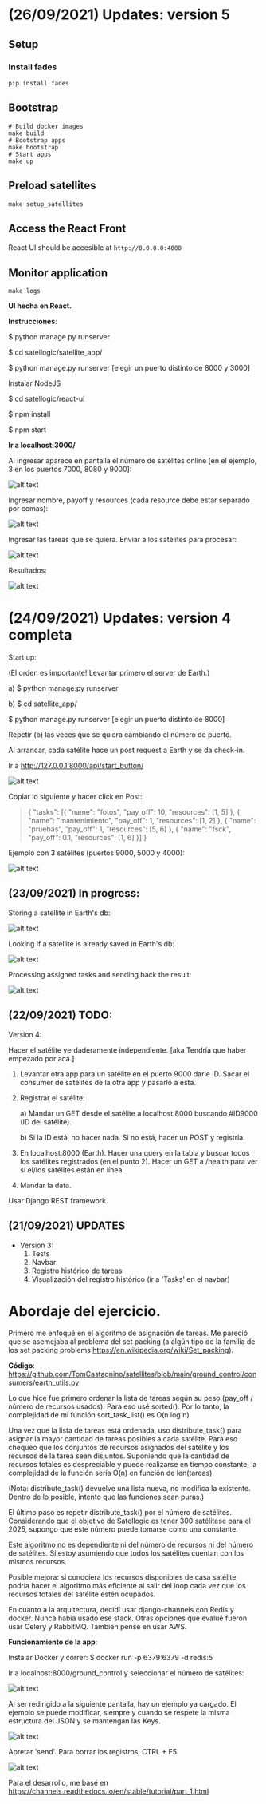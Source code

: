 # (26/09/2021) Updates: version 5

## Setup

### Install fades

```
pip install fades
```

## Bootstrap

```
# Build docker images
make build
# Bootstrap apps
make bootstrap
# Start apps
make up
```

## Preload satellites
```
make setup_satellites
```

## Access the React Front

React UI should be accesible at `http://0.0.0.0:4000`

## Monitor application

```
make logs
```

**UI hecha en React.**

**Instrucciones**:


$ python manage.py runserver

$ cd satellogic/satellite_app/

$ python manage.py runserver [elegir un puerto distinto de 8000 y 3000]


Instalar NodeJS


$ cd satellogic/react-ui

$ npm install

$ npm start


**Ir a localhost:3000/**


Al ingresar aparece en pantalla el número de satélites online [en el ejemplo, 3 en los puertos 7000, 8080 y 9000]:

![alt text](.images/1react.png)

Ingresar nombre, payoff y resources (cada resource debe estar separado por comas):

![alt text](.images/2react.png)

Ingresar las tareas que se quiera.
Enviar a los satélites para procesar:

![alt text](.images/3react.png)

Resultados:

![alt text](.images/4react.png)

# (24/09/2021) Updates: version 4 completa

Start up:

(El orden es importante! Levantar primero el server de Earth.)

a) $ python manage.py runserver

b) $ cd satellite_app/

$ python manage.py runserver [elegir un puerto distinto de 8000]

Repetir (b) las veces que se quiera cambiando el número de puerto.

Al arrancar, cada satélite hace un post request a Earth y se da check-in.

Ir a http://127.0.0.1:8000/api/start_button/

![alt text](.images/1version_4.png)

Copiar lo siguiente y hacer click en Post:

> {
    "tasks": [{
        "name": "fotos",
        "pay_off": 10,
        "resources": [1, 5]
        },
        {
        "name": "mantenimiento",
        "pay_off": 1,
        "resources": [1, 2]
        },
        {
        "name": "pruebas",
        "pay_off": 1,
        "resources": [5, 6]
        },
        {
        "name": "fsck",
        "pay_off": 0.1,
        "resources": [1, 6]
        }]
}



Ejemplo con 3 satélites (puertos 9000, 5000 y 4000):

![alt text](.images/2version_4.png)


## (23/09/2021) In progress:

Storing a satellite in Earth's db:

![alt text](.images/saving_stl.png)

Looking if a satellite is already saved in Earth's db:

![alt text](.images/searching_stl.png)

Processing assigned tasks and sending back the result:

![alt text](.images/response_from_stl.png)


## (22/09/2021) TODO:

Version 4:

Hacer el satélite verdaderamente independiente. [aka Tendría que haber empezado por acá.]

1. Levantar otra app para un satélite en el puerto 9000 darle ID. Sacar el consumer de satélites de la otra app y pasarlo a esta.
2. Registrar el satélite:

	a) Mandar un GET desde el satélite a localhost:8000 buscando #ID9000 (ID del satélite).

	b) Si la ID está, no hacer nada. Si no está, hacer un POST y registrla.

3. En localhost:8000 (Earth). Hacer una query en la tabla y buscar todos los satélites registrados (en el punto 2). Hacer un GET a /health para ver si el/los satélites están en línea.
4. Mandar la data.

Usar Django REST framework.

## (21/09/2021) UPDATES

* Version 3: 
    1. Tests
    2. Navbar
    3. Registro histórico de tareas
    4. Visualización del registro histórico (ir a 'Tasks' en el navbar)



# Abordaje del ejercicio.

Primero me enfoqué en el algoritmo de asignación de tareas. Me pareció que se asemejaba al problema del set packing (a algún tipo de la familia de los set packing problems https://en.wikipedia.org/wiki/Set_packing).

**Código**: https://github.com/TomCastagnino/satellites/blob/main/ground_control/consumers/earth_utils.py

Lo que hice fue primero ordenar la lista de tareas según su peso (pay_off / número de  recursos usados). Para eso usé sorted(). Por lo tanto, la complejidad de mi función sort_task_list() es O(n log n).

Una vez que la lista de tareas está ordenada, uso distribute_task() para asignar la mayor cantidad de tareas posibles a cada satélite. Para eso chequeo que los conjuntos de recursos asignados del satélite y los recursos de la tarea sean disjuntos. Suponiendo que la cantidad de recursos totales es despreciable y puede realizarse en tiempo constante, la complejidad de la función sería O(n) en función de len(tareas).

(Nota: distribute_task() devuelve una lista nueva, no modifica la existente. Dentro de lo posible, intento que las funciones sean puras.)

El último paso es repetir distribute_task() por el número de satélites. Considerando que el objetivo de Satellogic es tener 300 satélitese para el 2025, supongo que este número puede tomarse como una constante.

Este algoritmo no es dependiente ni del número de recursos ni del número de satélites. Sí estoy asumiendo que todos los satélites cuentan con los mismos recursos.

Posible mejora: si conociera los recursos disponibles de casa satélite, podría hacer el algoritmo más eficiente al salir del loop cada vez que los recursos totales del satélite estén ocupados.

En cuanto a la arquitectura, decidí usar django-channels con Redis y docker. Nunca había usado ese stack. Otras opciones que evalué fueron usar Celery y RabbitMQ. También pensé en usar AWS.

**Funcionamiento de la app**:

Instalar Docker y correr: $ docker run -p 6379:6379 -d redis:5

Ir a localhost:8000/ground_control y seleccionar el número de satélites:

![alt text](.images/0_satellogic.png)

Al ser redirigido a la siguiente pantalla, hay un ejemplo ya cargado. El ejemplo se puede modificar, siempre y cuando se respete la misma estructura del JSON y se mantengan las Keys.

![alt text](.images/1_satellogic.png)

Apretar 'send'. Para borrar los registros, CTRL + F5

![alt text](.images/2_satellogic.png)

Para el desarrollo, me basé en https://channels.readthedocs.io/en/stable/tutorial/part_1.html